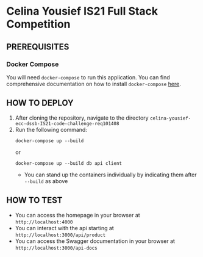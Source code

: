 # Celina Yousief IS21 Full Stack Competition

## PREREQUISITES

### Docker Compose
You will need `docker-compose` to run this application.
You can find comprehensive documentation on how to install `docker-compose` [here](https://docs.docker.com/compose/install/).

## HOW TO DEPLOY

1. After cloning the repository, navigate to the directory  `celina-yousief-ecc-dssb-IS21-code-challenge-req101408`
2. Run the following command:
    ``` 
    docker-compose up --build
    ```
    or
    ```
    docker-compose up --build db api client
    ```
    - You can stand up the containers individually by indicating them after `--build` as above

## HOW TO TEST
- You can access the homepage in your browser at `http://localhost:4000`
- You can interact with the api starting at `http://localhost:3000/api/product`
- You can access the Swagger documentation in your browser at `http://localhost:3000/api-docs`
